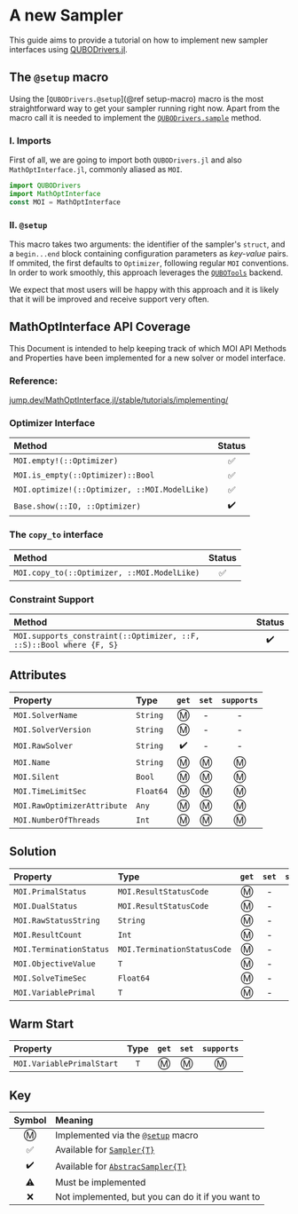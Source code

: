# A new Sampler
This guide aims to provide a tutorial on how to implement new sampler interfaces using [QUBODrivers.jl](https://github.com/psrenergy/QUBODrivers.jl).

## The `@setup` macro
Using the [`QUBODrivers.@setup`](@ref setup-macro) macro is the most straightforward way to get your sampler running right now.
Apart from the macro call it is needed to implement the [`QUBODrivers.sample`](@ref) method.

### I. Imports
First of all, we are going to import both `QUBODrivers.jl` and also `MathOptInterface.jl`, commonly aliased as `MOI`.
```julia
import QUBODrivers
import MathOptInterface
const MOI = MathOptInterface
```

### II. `@setup`
This macro takes two arguments: the identifier of the sampler's `struct`, and a `begin...end` block containing configuration parameters as *key-value* pairs.
If ommited, the first defaults to `Optimizer`, following regular `MOI` conventions.
In order to work smoothly, this approach leverages the [`QUBOTools`](https://github.com/psrenergy/QUBOTools.jl) backend.

We expect that most users will be happy with this approach and it is likely that it will be improved and receive support very often.

## MathOptInterface API Coverage
This Document is intended to help keeping track of which MOI API Methods and Properties have been implemented for a new solver or model interface.

### Reference:
[jump.dev/MathOptInterface.jl/stable/tutorials/implementing/](https://jump.dev/MathOptInterface.jl/stable/tutorials/implementing/)

### Optimizer Interface
| Method                                        | Status |
| :-------------------------------------------- | :----: |
| `MOI.empty!(::Optimizer)`                     |   ✅    |
| `MOI.is_empty(::Optimizer)::Bool`             |   ✅    |
| `MOI.optimize!(::Optimizer, ::MOI.ModelLike)` |   ✅    |
| `Base.show(::IO, ::Optimizer)`                |   ✔️    |

### The `copy_to` interface 
| Method                                      | Status |
| :------------------------------------------ | :----: |
| `MOI.copy_to(::Optimizer, ::MOI.ModelLike)` |   ✅    |

### Constraint Support
| Method                                                              | Status |
| :------------------------------------------------------------------ | :----: |
| `MOI.supports_constraint(::Optimizer, ::F, ::S)::Bool where {F, S}` |   ✔️    |

## Attributes
| Property                    | Type      | `get` | `set` | `supports` |
| :-------------------------- | :-------- | :---: | :---: | :--------: |
| `MOI.SolverName`            | `String`  |   Ⓜ️   |   -   |     -      |
| `MOI.SolverVersion`         | `String`  |   Ⓜ️   |   -   |     -      |
| `MOI.RawSolver`             | `String`  |   ✔️   |   -   |     -      |
| `MOI.Name`                  | `String`  |   Ⓜ️   |   Ⓜ️   |     Ⓜ️      |
| `MOI.Silent`                | `Bool`    |   Ⓜ️   |   Ⓜ️   |     Ⓜ️      |
| `MOI.TimeLimitSec`          | `Float64` |   Ⓜ️   |   Ⓜ️   |     Ⓜ️      |
| `MOI.RawOptimizerAttribute` | `Any`     |   Ⓜ️   |   Ⓜ️   |     Ⓜ️      |
| `MOI.NumberOfThreads`       | `Int`     |   Ⓜ️   |   Ⓜ️   |     Ⓜ️      |

## Solution
| Property                | Type                        | `get` | `set` | `supports` |
| :---------------------- | :-------------------------- | :---: | :---: | :--------: |
| `MOI.PrimalStatus`      | `MOI.ResultStatusCode`      |   Ⓜ️   |   -   |     -      |
| `MOI.DualStatus`        | `MOI.ResultStatusCode`      |   Ⓜ️   |   -   |     -      |
| `MOI.RawStatusString`   | `String`                    |   Ⓜ️   |   -   |     -      |
| `MOI.ResultCount`       | `Int`                       |   Ⓜ️   |   -   |     -      |
| `MOI.TerminationStatus` | `MOI.TerminationStatusCode` |   Ⓜ️   |   -   |     -      |
| `MOI.ObjectiveValue`    | `T`                         |   Ⓜ️   |   -   |     -      |
| `MOI.SolveTimeSec`      | `Float64`                   |   Ⓜ️   |   -   |     -      |
| `MOI.VariablePrimal`    | `T`                         |   Ⓜ️   |   -   |     -      |

## Warm Start
| Property                  | Type  | `get` | `set` | `supports` |
| :------------------------ | :---: | :---: | :---: | :--------: |
| `MOI.VariablePrimalStart` |  `T`  |   Ⓜ️   |   Ⓜ️   |     Ⓜ️      |

## Key
| Symbol | Meaning                                           |
| :----: | :------------------------------------------------ |
|   Ⓜ️    | Implemented via the [`@setup`]() macro             |
|   ✅    | Available for [`Sampler{T}`]()                    |
|   ✔️    | Available for [`AbstracSampler{T}`]()             |
|   ⚠️    | Must be implemented                               |
|   ❌    | Not implemented, but you can do it if you want to |